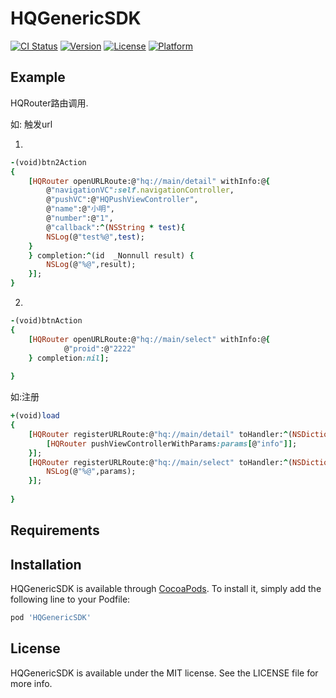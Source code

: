 # HQGenericSDK

[![CI Status](https://img.shields.io/travis/TomInWorker/HQGenericSDK.svg?style=flat)](https://travis-ci.org/TomInWorker/HQGenericSDK)
[![Version](https://img.shields.io/cocoapods/v/HQGenericSDK.svg?style=flat)](https://cocoapods.org/pods/HQGenericSDK)
[![License](https://img.shields.io/cocoapods/l/HQGenericSDK.svg?style=flat)](https://cocoapods.org/pods/HQGenericSDK)
[![Platform](https://img.shields.io/cocoapods/p/HQGenericSDK.svg?style=flat)](https://cocoapods.org/pods/HQGenericSDK)

## Example

HQRouter路由调用.

如: 触发url

1. 
```ruby
-(void)btn2Action
{
    [HQRouter openURLRoute:@"hq://main/detail" withInfo:@{
        @"navigationVC":self.navigationController,
        @"pushVC":@"HQPushViewController",
        @"name":@"小明",
        @"number":@"1",
        @"callback":^(NSString * test){
        NSLog(@"test%@",test);
    }
    } completion:^(id  _Nonnull result) {
        NSLog(@"%@",result);
    }];
}
```

2. 
```ruby
-(void)btnAction
{
    [HQRouter openURLRoute:@"hq://main/select" withInfo:@{
            @"proid":@"2222"
    } completion:nil];
    
}   
```

如:注册
```ruby
+(void)load
{
    [HQRouter registerURLRoute:@"hq://main/detail" toHandler:^(NSDictionary * _Nonnull params) {
        [HQRouter pushViewControllerWithParams:params[@"info"]];
    }];
    [HQRouter registerURLRoute:@"hq://main/select" toHandler:^(NSDictionary * _Nonnull params) {
        NSLog(@"%@",params);
    }];
    
}
```

## Requirements

## Installation

HQGenericSDK is available through [CocoaPods](https://cocoapods.org). To install
it, simply add the following line to your Podfile:

```ruby
pod 'HQGenericSDK'
```


## License

HQGenericSDK is available under the MIT license. See the LICENSE file for more info.
